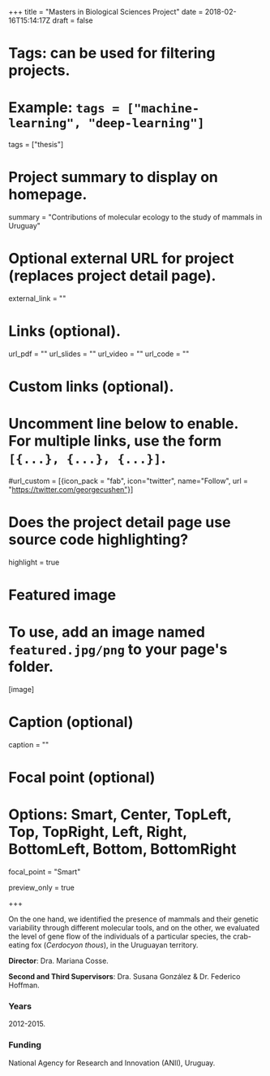 +++
title = "Masters in Biological Sciences Project"
date = 2018-02-16T15:14:17Z
draft = false
  
# Tags: can be used for filtering projects.
# Example: `tags = ["machine-learning", "deep-learning"]`
tags = ["thesis"]
  
# Project summary to display on homepage.
summary = "Contributions of molecular ecology to the study of mammals in Uruguay"

# Optional external URL for project (replaces project detail page).
external_link = ""

# Links (optional).
url_pdf = ""
url_slides = ""
url_video = ""
url_code = ""

# Custom links (optional).
#   Uncomment line below to enable. For multiple links, use the form `[{...}, {...}, {...}]`.
#url_custom = [{icon_pack = "fab", icon="twitter", name="Follow", url = "https://twitter.com/georgecushen"}]

# Does the project detail page use source code highlighting?
highlight = true

# Featured image
# To use, add an image named `featured.jpg/png` to your page's folder. 
[image]
  # Caption (optional)
  caption = ""

  # Focal point (optional)
  # Options: Smart, Center, TopLeft, Top, TopRight, Left, Right, BottomLeft, Bottom, BottomRight
  focal_point = "Smart"
  
  preview_only = true

  
+++

On the one hand, we identified the presence of mammals and their genetic variability through different molecular tools, and on the other, we evaluated the level of gene flow of the individuals of a particular species, the crab-eating fox (*Cerdocyon thous*), in the Uruguayan territory.

**Director**: Dra. Mariana Cosse.

**Second and Third Supervisors**: Dra. Susana González & Dr. Federico Hoffman.


### Years
2012-2015.

### Funding
National Agency for Research and Innovation (ANII), Uruguay.
